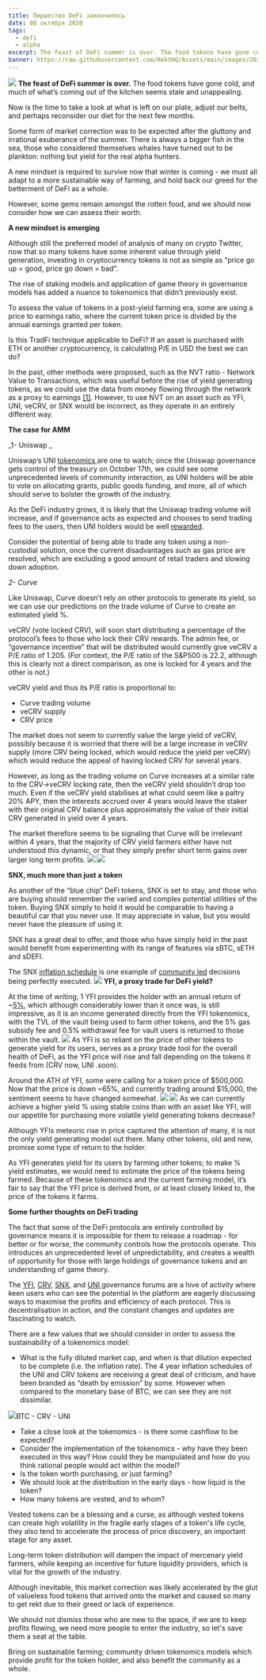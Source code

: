 ```yaml
---
title: Пиршество DeFi закончилось
date: 08 октября 2020
tags:
  - defi
  - alpha
excerpt: The feast of DeFi summer is over. The food tokens have gone cold, and much of what’s coming out of the kitchen seems stale and unappealing. Now is the time to take a look at what is left on our plate, adjust our belts, and perhaps reconsider our diet for the next few months.
banner: https://raw.githubusercontent.com/RektHQ/Assets/main/images/2020/10/banner-5.jpg
---
```


![](https://raw.githubusercontent.com/RektHQ/Assets/main/images/2020/10/banner-5.jpg)
**The feast of DeFi summer is over.** The food tokens have gone cold, and much of what’s coming out of the kitchen seems stale and unappealing.

Now is the time to take a look at what is left on our plate, adjust our belts, and perhaps reconsider our diet for the next few months.

Some form of market correction was to be expected after the gluttony and irrational exuberance of the summer. There is always a bigger fish in the sea, those who considered themselves whales have turned out to be plankton: nothing but yield for the real alpha hunters.

A new mindset is required to survive now that winter is coming - we must all adapt to a more sustainable way of farming, and hold back our greed for the betterment of DeFi as a whole.

However, some gems remain amongst the rotten food, and we should now consider how we can assess their worth.

**A new mindset is emerging**

Although still the preferred model of analysis of many on crypto Twitter, now that so many tokens have some inherent value through yield generation, investing in cryptocurrency tokens is not as simple as “price go up = good, price go down = bad”.

The rise of staking models and application of game theory in governance models has added a nuance to tokenomics that didn’t previously exist.

To assess the value of tokens in a post-yield farming era, some are using a price to earnings ratio, where the current token price is divided by the annual earnings granted per token.

Is this TradFi technique applicable to DeFi? If an asset is purchased with ETH or another cryptocurrency, is calculating P/E in USD the best we can do?

In the past, other methods were proposed, such as the NVT ratio - Network Value to Transactions, which was useful before the rise of yield generating tokens, as we could use the data from money flowing through the network as a proxy to earnings [[1]](https://www.forbes.com/sites/wwoo/2017/09/29/is-bitcoin-in-a-bubble-check-the-nvt-ratio/#43611dfb6a23). However, to use NVT on an asset such as YFI, UNI, veCRV, or SNX would be incorrect, as they operate in an entirely different way.

**The case for AMM**

_1- Uniswap _

Uniswap’s UNI [tokenomics ](https://uniswap.org/blog/uni/)are one to watch; once the Uniswap governance gets control of the treasury on October 17th, we could see some unprecedented levels of community interaction, as UNI holders will be able to vote on allocating grants, public goods funding, and more, all of which should serve to bolster the growth of the industry.

As the DeFi industry grows, it is likely that the Uniswap trading volume will increase, and if governance acts as expected and chooses to send trading fees to the users, then UNI holders would be well [rewarded](https://gov.uniswap.org/t/poll-how-would-we-structure-a-fee-reward/5790).

Consider the potential of being able to trade any token using a non-custodial solution, once the current disadvantages such as gas price are resolved, which are excluding a good amount of retail traders and slowing down adoption.

_2- Curve_

Like Uniswap, Curve doesn’t rely on other protocols to generate its yield, so we can use our predictions on the trade volume of Curve to create an estimated yield %.

veCRV (vote locked CRV), will soon start distributing a percentage of the protocol’s fees to those who lock their CRV rewards. The admin fee, or “governance incentive” that will be distributed would currently give veCRV a P/E ratio of 1.205. (For context, the P/E ratio of the S&P500 is 22.2, although this is clearly not a direct comparison, as one is locked for 4 years and the other is not.)

veCRV yield and thus its P/E ratio is proportional to:

- Curve trading volume
- veCRV supply
- CRV price

The market does not seem to currently value the large yield of veCRV, possibly because it is worried that there will be a large increase in veCRV supply (more CRV being locked, which would reduce the yield per veCRV) which would reduce the appeal of having locked CRV for several years.

However, as long as the trading volume on Curve increases at a similar rate to the CRV->veCRV locking rate, then the veCRV yield shouldn’t drop too much. Even if the veCRV yield stabilises at what could seem like a paltry 20% APY, then the interests accrued over 4 years would leave the staker with their original CRV balance plus approximately the value of their initial CRV generated in yield over 4 years.

The market therefore seems to be signaling that Curve will be irrelevant within 4 years, that the majority of CRV yield farmers either have not understood this dynamic, or that they simply prefer short term gains over larger long term profits.
![](https://raw.githubusercontent.com/RektHQ/Assets/main/images/2020/10/vecrv.jpg)
![](https://raw.githubusercontent.com/RektHQ/Assets/main/images/2020/10/fisk.jpg)


**SNX, much more than just a token**

As another of the “blue chip” DeFi tokens, SNX is set to stay, and those who are buying should remember the varied and complex potential utilities of the token. Buying SNX simply to hold it would be comparable to having a beautiful car that you never use. It may appreciate in value, but you would never have the pleasure of using it.

SNX has a great deal to offer, and those who have simply held in the past would benefit from experimenting with its range of features via sBTC, sETH and sDEFI.

The SNX [inflation schedule](https://docs.google.com/spreadsheets/d/1a5r9aFP5bh6wGG4-HIW2MWPf4yMthZvesZOurnG-v_8/edit#gid=0) is one example of [community led](https://blog.synthetix.io/reaching-monetary-policy-consensus/) decisions being perfectly executed.
![](https://raw.githubusercontent.com/RektHQ/Assets/main/images/2020/10/snx-inflation.png)
**YFI, a proxy trade for DeFi yield?**

At the time of writing, 1 YFI provides the holder with an annual return of ~[5%](https://yearn.finance/vaults), which although considerably lower than it once was, is still impressive, as it is an income generated directly from the YFI tokenomics, with the TVL of the vault being used to farm other tokens, and the 5% gas subsidy fee and 0.5% withdrawal fee for vault users is returned to those within the vault.
![](https://lh6.googleusercontent.com/jzWIOd1yx1nYkQVKQaPAaGHzb3aqdKphLDUHbbZgr1osO7oMvJCfM2GVQOMCaQwPPIMet71ggn4URplQ70ae8_R7yEabhD4bFtVeG7mN4N8C6TtLbsJU9eruFUOii1RC8KaYr3jw)
As YFI is so reliant on the price of other tokens to generate yield for its users, serves as a proxy trade tool for the overall health of DeFi, as the YFI price will rise and fall depending on the tokens it feeds from (CRV now, UNI .soon).

Around the ATH of YFI, some were calling for a token price of $500,000. Now that the price is down ~65%, and currently trading around $15,000, the sentiment seems to have changed somewhat.
![](https://raw.githubusercontent.com/RektHQ/Assets/main/images/2020/10/tyler.png)
![](https://raw.githubusercontent.com/RektHQ/Assets/main/images/2020/10/yfi.png)
As we can currently achieve a higher yield % using stable coins than with an asset like YFI, will our appetite for purchasing more volatile yield generating tokens decrease?

Although YFIs meteoric rise in price captured the attention of many, it is not the only yield generating model out there. Many other tokens, old and new, promise some type of return to the holder.

As YFI generates yield for its users by farming other tokens; to make % yield estimates, we would need to estimate the price of the tokens being farmed. Because of these tokenomics and the current farming model, it’s fair to say that the YFI price is derived from, or at least closely linked to, the price of the tokens it farms.

**Some further thoughts on DeFi trading**

The fact that some of the DeFi protocols are entirely controlled by governance means it is impossible for them to release a roadmap - for better or for worse, the community controls how the protocols operate. This introduces an unprecedented level of unpredictability, and creates a wealth of opportunity for those with large holdings of governance tokens and an understanding of game theory.

The [YFI](https://gov.yearn.finance/), [CRV](https://gov.curve.fi/), [SNX](https://research.synthetix.io/), and [UNI ](https://gov.uniswap.org/)governance forums are a hive of activity where keen users who can see the potential in the platform are eagerly discussing ways to maximise the profits and efficiency of each protocol. This is decentralisation in action, and the constant changes and updates are fascinating to watch.

There are a few values that we should consider in order to assess the sustainability of a tokenomics model:

- What is the fully diluted market cap, and when is that dilution expected to be complete (i.e. the inflation rate). The 4 year inflation schedules of the UNI and CRV tokens are receiving a great deal of criticism, and have been branded as “death by emission” by some. However when compared to the monetary base of BTC, we can see they are not dissimilar.

![](https://raw.githubusercontent.com/RektHQ/Assets/main/images/2020/10/inflation3.png)BTC - CRV - UNI

- Take a close look at the tokenomics - is there some cashflow to be expected?
- Consider the implementation of the tokenomics - why have they been executed in this way? How could they be manipulated and how do you think rational people would act within the model?
- Is the token worth purchasing, or just farming?
- We should look at the distribution in the early days - how liquid is the token?
- How many tokens are vested, and to whom?

Vested tokens can be a blessing and a curse, as although vested tokens can create high volatility in the fragile early stages of a token's life cycle, they also tend to accelerate the process of price discovery, an important stage for any asset.

Long-term token distribution will dampen the impact of mercenary yield farmers, while keeping an incentive for future liquidity providers, which is vital for the growth of the industry.

Although inevitable, this market correction was likely accelerated by the glut of valueless food tokens that arrived onto the market and caused so many to get rekt due to their greed or lack of experience.

We should not dismiss those who are new to the space, if we are to keep profits flowing, we need more people to enter the industry, so let's save them a seat at the table.

Bring on sustainable farming; community driven tokenomics models which provide profit for the token holder, and also benefit the community as a whole.

